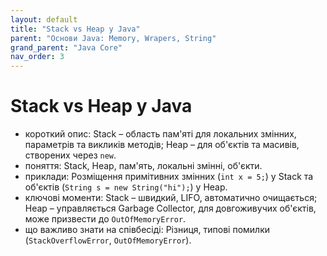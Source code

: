 ```yaml
---
layout: default
title: "Stack vs Heap у Java"
parent: "Основи Java: Memory, Wrapers, String"
grand_parent: "Java Core"
nav_order: 3
---
```


# Stack vs Heap у Java

*   короткий опис: Stack – область пам'яті для локальних змінних, параметрів та викликів методів; Heap – для об'єктів та масивів, створених через `new`.
*   поняття: Stack, Heap, пам'ять, локальні змінні, об'єкти.
*   приклади: Розміщення примітивних змінних (`int x = 5;`) у Stack та об'єктів (`String s = new String("hi");`) у Heap.
*   ключові моменти: Stack – швидкий, LIFO, автоматично очищається; Heap – управляється Garbage Collector, для довгоживучих об'єктів, може призвести до `OutOfMemoryError`.
*   що важливо знати на співбесіді: Різниця, типові помилки (`StackOverflowError`, `OutOfMemoryError`).
